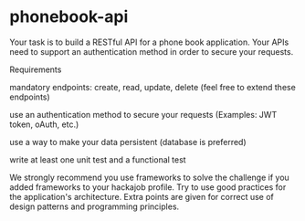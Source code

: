 # phonebook-api

Your task is to build a RESTful API for a phone book application. Your APIs need to support an authentication method in order to secure your requests.  


Requirements 



mandatory endpoints: create, read, update, delete (feel free to extend these endpoints) 

use an authentication method to secure your requests (Examples: JWT token, oAuth, etc.) 

use a way to make your data persistent (database is preferred) 

write at least one unit test and a functional test  


We strongly recommend you use frameworks to solve the challenge if you added frameworks to your hackajob profile. Try to use good practices for the application's architecture. Extra points are given for correct use of design patterns and programming principles.  


